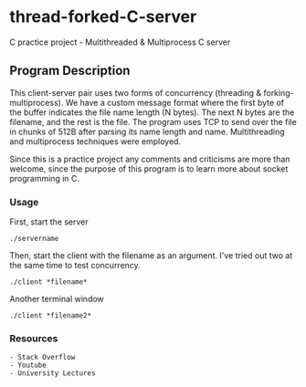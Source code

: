 # thread-forked-C-server
C practice project - Multithreaded &amp; Multiprocess C server

## Program Description
This client-server pair uses two forms of concurrency (threading & forking-multiprocess).
We have a custom message format where the first byte of the buffer indicates the file name length (N bytes).
The next N bytes are the filename, and the rest is the file. The program uses TCP to send over the file in chunks of 512B after parsing its name length and name.
Multithreading and multiprocess techniques were employed.

Since this is a practice project any comments and criticisms are more than welcome, since the purpose of this program is to learn more about socket programming in C.

### Usage
First, start the server

```
./servername
```

Then, start the client with the filename as an argument. I've tried out two at the same time to test concurrency.

```
./client *filename*
```
Another terminal window
```
./client *filename2*
```

### Resources
    - Stack Overflow
    - Youtube
    - University Lectures